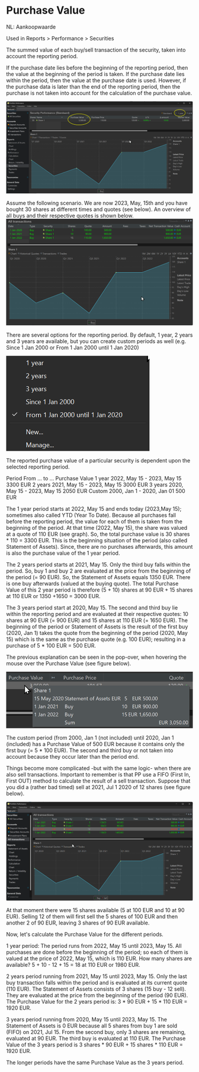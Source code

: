 # Purchase Value
NL: Aankoopwaarde

Used in Reports > Performance > Securities

The summed value of each buy/sell transaction of the security, taken into account the reporting period.

If the purchase date lies before the beginning of the reporting period, then the value at the beginning of the period is taken. If the purchase date lies within the period, then  the value at the purchase date is used. However, if the purchase data is later than the end of the reporting period, then the purchase is not taken into account for the calculation of the purchase value.

![Reports > Performance > Securities](../images/purchase-value-reports-securities.png)

Assume the following scenario. We are now 2023, May, 15th and you have bought 30 shares at different times and quotes (see below). An overview of all buys and their respective quotes is shown below.
![Overview of all buy transactions](../images/purchase-value-all-transactions-buy-only.png)

There are several options for the reporting period. By default, 1 year, 2 years and 3 years are available, but you can create custom periods as well (e.g. Since 1 Jan 2000 or From 1 Jan 2000 until 1 Jan 2020)

![Reporting periods](../images/purchase-value-reporting-periods.png)

The reported purchase value of a particular security is dependent upon the selected reporting period.

Period	From … to …	Purchase Value
1 year	2022, May 15 - 2023, May 15	3300 EUR
2 years	2021, May 15 - 2023, May 15	3000 EUR
3 years	2020, May 15 - 2023, May 15	2050 EUR
Custom	2000, Jan 1 - 2020, Jan 01	500 EUR

The 1 year period starts at 2022, May 15 and ends today (2023,May 15); sometimes also called YTD (Year To Date). Because all purchases fall before the reporting period, the value for each of them is taken from the beginning of the period. At that time (2022, May 15), the share was valued at a quote of 110 EUR (see graph). So, the total purchase value is 30 shares * 110 = 3300 EUR. This is the beginning situation of the period (also called Statement of Assets). Since, there are no purchases afterwards, this amount is also the purchase value of the 1 year period.

The 2 years period starts at 2021, May 15. Only the third buy falls within the period. So, buy 1 and buy 2 are evaluated at the price from the beginning of the period (= 90 EUR). So, the Statement of Assets equals 1350 EUR. There is one buy afterwards (valued at the buying quote).  The total Purchase Value of this 2 year period is therefore  (5 + 10) shares at 90 EUR + 15 shares at 110 EUR or 1350 +1650 = 3000  EUR.

The 3 years period start at 2020, May 15. The second and third buy lie within the reporting period and are evaluated at their respective quotes: 10 shares at 90 EUR (= 900 EUR) and 15 shares at 110 EUR (= 1650 EUR). The beginning of the period or Statement of Assets is the result of the first buy (2020, Jan 1)  takes the quote from the beginning of the period (2020, May 15) which is the same as the purchase quote (e.g. 100 EUR); resulting in a purchase of 5 * 100 EUR = 500 EUR.

The previous explanation can be seen in the pop-over, when hovering the mouse over the Purchase Value (see figure below).

![Pop-over at Purchase Value](../images/purchase-value-pop-over.png)

The custom period (from 2000, Jan 1 (not included) until 2020, Jan 1 (included) has a Purchase Value of 500 EUR because it contains only the first buy (= 5 * 100 EUR). The second and third buy or not taken into account because they occur later than the period end.

Things become more complicated -but with the same logic- when there are also sell transactions. Important to remember is that PP use a FIFO (First In, First OUT) method to calculate the result of a sell transaction. Suppose that you did a (rather bad timed) sell at 2021, Jul 1 2020 of 12 shares (see figure below).

![Pop-over at Purchase Value](../images/purchase-value-all-transaction-buy-sell.png)

At that moment there were 15 shares available (5 at 100 EUR and 10 at 90 EUR). Selling 12 of them will first sell the 5 shares of 100 EUR and then another 2 of 90 EUR, leaving 3 shares of 90 EUR available.

Now, let's calculate the Purchase Value for the different periods.

1 year period: The period runs from 2022, May 15 until 2023, May 15. All purchases are done before the beginning of the period; so each of them is valued at the price of 2022, May 15, which is 110 EUR. How many shares are available? 5 + 10 - 12 + 15 = 18 at 110 EUR or 1980 EUR.

2 years period running from  2021, May 15 until 2023, May 15. Only the last buy transaction falls within the period and is evaluated at its current quote (110 EUR). The Statement of Assets consists of 3 shares (15 buy - 12 sell). They are evaluated at the price from the beginning of the period (90 EUR). The Purchase Value for the 2 years period is: 3 * 90 EUR + 15 * 110 EUR = 1920 EUR.

3 years period running from  2020, May 15 until 2023, May 15. The Statement of Assets is 0 EUR because all 5 shares from buy 1 are sold (FIFO) on 2021, Jul 15. From the second buy, only 3 shares are remaining, evaluated at 90 EUR. The third buy is evaluated at 110 EUR. The Purchase Value of the 3 years period is 3 shares * 90 EUR + 15 shares * 110 EUR = 1920 EUR.

The longer periods have the same Purchase Value as the 3 years period.

